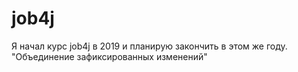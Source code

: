 # job4j
Я начал курс job4j в 2019 и планирую закончить в этом же году.
"Объединение зафиксированных изменений"
